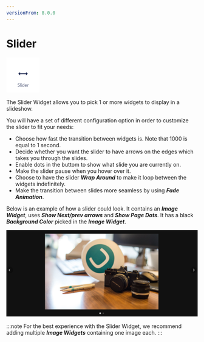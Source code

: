 ```yaml
---
versionFrom: 8.0.0
---
```


# Slider

![Slider widget icon](images/The-Slider-Widget.png)

The Slider Widget allows you to pick 1 or more widgets to display in a slideshow.

You will have a set of different configuration option in order to customize the slider to fit your needs:

- Choose how fast the transition between widgets is. Note that 1000 is equal to 1 second.
- Decide whether you want the slider to have arrows on the edges which takes you through the slides.
- Enable dots in the buttom to show what slide you are currently on.
- Make the slider pause when you hover over it.
- Choose to have the slider ***Wrap Around*** to make it loop between the widgets indefinitely.  
- Make the transition between slides more seamless by using ***Fade Animation***.

Below is an example of how a slider could look. It contains an ***Image Widget***, uses ***Show Next/prev arrows*** and ***Show Page Dots***. It has a black ***Background Color*** picked in the ***Image Widget***.

![Frontend example of a slider with 2 pages, and both page dots and arrows enabled](images/Slider-example.png)

:::note
For the best experience with the Slider Widget, we recommend adding multiple ***Image Widgets*** containing one image each.
:::
